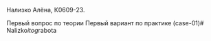 Нализко Алёна, К0609-23.

Первый вопрос по теории
Первый вариант по практике (case-01)#   N a l i z k o _ i t o g _ r a b o t a  
 